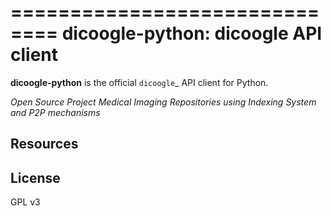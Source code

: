 ==============================
dicoogle-python: dicoogle API client
==============================

**dicoogle-python** is the official `dicoogle`_ API client for Python.

*Open Source Project Medical Imaging Repositories using Indexing System and P2P mechanisms*



Resources
---------


License
-------

GPL v3


